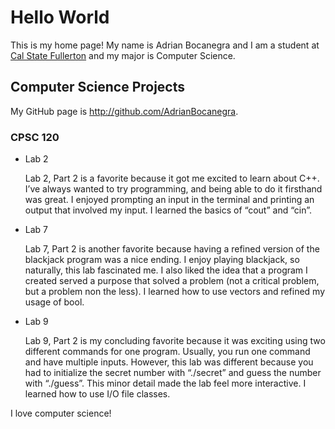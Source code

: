 # Hello World

This is my home page! My name is Adrian Bocanegra and I am a student at [Cal State Fullerton](http://www.fullerton.edu/) and my major is Computer Science.

## Computer Science Projects

My GitHub page is http://github.com/AdrianBocanegra.

### CPSC 120

* Lab 2

    Lab 2, Part 2 is a favorite because it got me excited to learn about C++.
    I’ve always wanted to try programming, and being able to do it firsthand
    was great. I enjoyed prompting an input in the terminal and printing an
    output that involved my input. I learned the basics of “cout” and “cin”.

* Lab 7

    Lab 7, Part 2 is another favorite because having a refined version of the
    blackjack program was a nice ending. I enjoy playing blackjack,
    so naturally, this lab fascinated me. I also liked the idea that a program
    I created served a purpose that solved a problem (not a critical problem,
    but a problem non the less). I learned how to use vectors and refined my
    usage of bool.

* Lab 9

    Lab 9, Part 2 is my concluding favorite because it was exciting using two
    different commands for one program. Usually, you run one command and have
    multiple inputs. However, this lab was different because you had to
    initialize the secret number with “./secret” and guess the number with
    “./guess”. This minor detail made the lab feel more interactive. I learned
    how to use I/O file classes.

I love computer science!